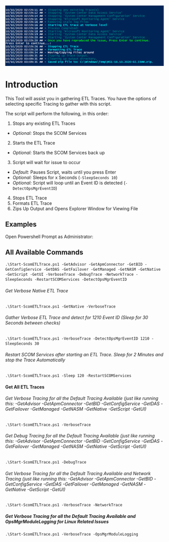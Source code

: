 ![ETL Trace](/media/git-guidance/Projects/etl_trace.png)

# Introduction
This Tool will assist you in gathering ETL Traces. You have the options of selecting specific Tracing to gather with this script.

The script will perform the following, in this order:
1. Stops any existing ETL Traces
 - *Optional:* Stops the SCOM Services
2. Starts the ETL Trace
 - *Optional:* Starts the SCOM Services back up
3. Script will wait for issue to occur
 - *Default:* Pauses Script, waits until you press Enter
 - *Optional:* Sleeps for x Seconds (`-SleepSeconds 10`)
 - *Optional:* Script will loop until an Event ID is detected  (`-DetectOpsMgrEventID`)
4. Stops ETL Trace
5. Formats ETL Trace
6. Zips Up Output and Opens Explorer Window for Viewing File

## Examples
Open Powershell Prompt as Administrator:
## All Available Commands
    .\Start-ScomETLTrace.ps1 -GetAdvisor -GetApmConnector -GetBID -GetConfigService -GetDAS -GetFailover -GetManaged -GetNASM -GetNative -GetScript -GetUI -VerboseTrace -DebugTrace -NetworkTrace -SleepSeconds -RestartSCOMServices -DetectOpsMgrEventID

###### Get Verbose Native ETL Trace
    .\Start-ScomETLTrace.ps1 -GetNative -VerboseTrace

###### Gather Verbose ETL Trace and detect for 1210 Event ID (Sleep for 30 Seconds between checks)
    .\Start-ScomETLTrace.ps1 -VerboseTrace -DetectOpsMgrEventID 1210 -SleepSeconds 30

###### Restart SCOM Services after starting an ETL Trace. Sleep for 2 Minutes and stop the Trace Automatically
    .\Start-ScomETLTrace.ps1 -Sleep 120 -RestartSCOMServices

#### Get All ETL Traces
###### Get Verbose Tracing for all the Default Tracing Available (just like running this: -GetAdvisor -GetApmConnector -GetBID -GetConfigService -GetDAS -GetFailover -GetManaged -GetNASM -GetNative -GetScript -GetUI)
    .\Start-ScomETLTrace.ps1 -VerboseTrace
###### Get Debug Tracing for all the Default Tracing Available (just like running this: -GetAdvisor -GetApmConnector -GetBID -GetConfigService -GetDAS -GetFailover -GetManaged -GetNASM -GetNative -GetScript -GetUI)
    .\Start-ScomETLTrace.ps1 -DebugTrace
###### Get Verbose Tracing for all the Default Tracing Available and Network Tracing (just like running this: -GetAdvisor -GetApmConnector -GetBID -GetConfigService -GetDAS -GetFailover -GetManaged -GetNASM -GetNative -GetScript -GetUI)
    .\Start-ScomETLTrace.ps1 -VerboseTrace -NetworkTrace
##### Get Verbose Tracing for all the Default Tracing Available and OpsMgrModuleLogging for Linux Related Issues
    .\Start-ScomETLTrace.ps1 -VerboseTrace -OpsMgrModuleLogging
